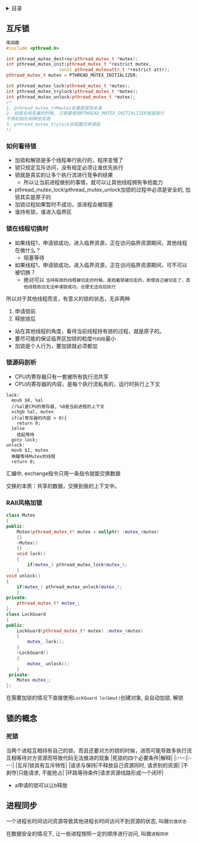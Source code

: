<details><summary>目录</summary>

- [互斥锁](#互斥锁)
  - [如何看待锁](#如何看待锁)
  - [锁在线程切换时](#锁在线程切换时)
  - [锁源码剖析](#锁源码剖析)
  - [RAII风格加锁](#raii风格加锁)
- [锁的概念](#锁的概念)
  - [死锁](#死锁)
- [进程同步](#进程同步)


</details>

## 互斥锁
```c++
库函数
#include <pthread.h>

int pthread_mutex_destroy(pthread_mutex_t *mutex);
int pthread_mutex_init(pthread_mutex_t *restrict mutex,
                    const pthread_mutexattr_t *restrict attr);
pthread_mutex_t mutex = PTHREAD_MUTEX_INITIALIZER;

int pthread_mutex_lock(pthread_mutex_t *mutex);
int pthread_mutex_trylock(pthread_mutex_t *mutex);
int pthread_mutex_unlock(pthread_mutex_t *mutex);
/*
1. pthread_mutex_t中mutex变量就是锁本身
2. 锁是全局变量的时候, 只需要使用PTHREAD_MUTEX_INITIALIZER赋值就行
不用初始化和释放资源
3. pthread_mutex_trylock非阻塞式申请锁
*/
```
### 如何看待锁
- 加锁和解锁是多个线程串行执行的，程序变慢了
- 锁只规定互斥访问，没有规定必须让谁优先执行
- 锁就是真实的让多个执行流进行竞争的结果
  - 所以让当前进程做别的事情，就可以让其他线程拥有争抢能力
- pthread_mutex_lock\pthread_mutex_unlock加锁的过程中必须是安全的, 加锁其实是原子的
- 加锁过程如果暂时不成功，该进程会被阻塞
- 谁持有锁，谁进入临界区
### 锁在线程切换时
- 如果线程1，申请锁成功，进入临界资源，正在访问临界资源期间，其他线程在做什么？
  - 阻塞等待
- 如果线程1，申请锁成功，进入临界资源，正在访问临界资源期间，可不可以被切换？
  - 绝对可以
`当持有锁的线程被切走的时候，是抱着锁被切走的，即使自己被切走了，其他线程依旧无法申请锁成功，也便无法向后执行`

所以对于其他线程而言，有意义的锁的状态，无非两种
1. 申请锁前
2. 释放锁后

- 站在其他线程的角度，看待当前线程持有锁的过程，就是原子的。
- 要尽可能的保证临界区加锁的粒度`代码段`最小
- 加锁是个人行为，要加锁就必须都加

### 锁源码剖析
- CPU内寄存器只有一套被所有执行流共享
- CPU内寄存器的内容，是每个执行流私有的，运行时执行上下文
```
lock:
  movb $0, %al
  //%al是CPU的寄存器, %0是当前进程的上下文
  xchgb %al, mutex
  if(al寄存器的内容 > 0){
    return 0;
  }else
    挂起等待
  goto lock;
unlock:
  movb $1, mutex
  唤醒等待Mutex的线程
  return 0;
```
汇编中, exchange指令只用一条指令就能交换数据

交换的本质：共享的数据，交换到我的上下文中。

### RAII风格加锁
```c++
class Mutex
{
public:
    Mutex(pthread_mutex_t* mutex = nullptr) :mutex_(mutex)
    {}
    ~Mutex()
    {}
    void lock()
    {
        if(mutex_) pthread_mutex_lock(mutex_);
    }
void unlock()
{
    if(mutex_) pthread_mutex_unlock(mutex_);                                                                
    }
private:
    pthread_mutex_t* mutex_;
};
class LockGuard
{
public:
    LockGuard(pthread_mutex_t* mutex) :mutex_(mutex)
    {
        mutex_.lock();
    }
    ~LockGuard()
    {
        mutex_.unlock();
    }
 private:
    Mutex mutex_;
};
```
在需要加锁的情况下直接使用`LockGuard lo(&mut)`创建对象, 会自动加锁, 解锁

## 锁的概念
### 死锁
当两个进程互相持有自己的锁，而且还要对方的锁的时候，进而可能导致多执行流互相等待对方资源而导致代码无法推进的现象
|死锁的四个必要条件|解释|
|:---:|:---:|
|互斥|锁具有互斥特性|
|请求与保持|不释放自己资源同时, 请求别的资源|
|不剥夺|只能请求, 不能抢占|
|环路等待条件|请求资源线路形成一个闭环|

- a申请的锁可以让b释放

## 进程同步
一个进程长时间访问资源导致其他进程长时间访问不到资源的状态, 叫做`饥饿状态`

在数据安全的情况下, 让一些进程按照一定的顺序进行访问, 叫做`进程同步`